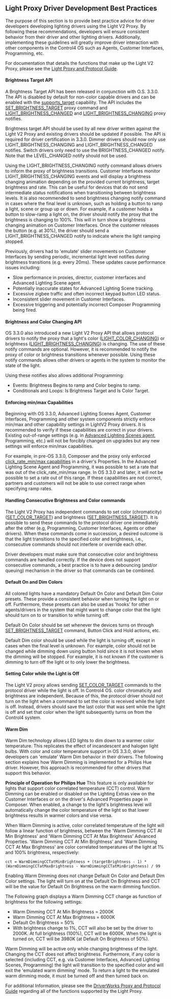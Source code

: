 
## Light Proxy Driver Development Best Practices

The purpose of this section is to provide best practice advice for driver developers developing lighting drivers using the Light V2 Proxy. By following these recommendations, developers will ensure consistent behavior from their driver and other lighting drivers. Additionally, implementing these guidelines will greatly improve driver interaction with other components in the Control4 OS such as Agents, Customer Interfaces, Programming, etc.

For documentation that details the functions that make up the Light V2 Proxy, please see the [Light Proxy and Protocol Guide][1].

#### Brightness Target API
A Brightness Target API has been released in conjunction with O.S. 3.3.0. The API is disabled by default for non-color capable drivers and can be enabled with the [supports\_target][2] capability. The API includes the [SET\_BRIGHTNESS\_TARGET][3] proxy command and [LIGHT\_BRIGHTNESS\_CHANGED][4] and [LIGHT\_BRIGHTNESS\_CHANGING][5] proxy notifies.

Brightness target API should be used by all new driver written against the Light V2 Proxy and existing drivers should be updated if possible. The API is required for driver certification in 3.3.0.  Dimmer drivers should now only use LIGHT\_BRIGHTNESS\_CHANGING and LIGHT\_BRIGHTNESS\_CHANGED notifies. Switch drivers only need to use the BRIGHTNESS\_CHANGED notify. Note that the LEVEL\_CHANGED notify should not be used.

Using the LIGHT\_BRIGHTNESS\_CHANGING notify command allows drivers to inform the proxy of brightness transitions. Customer Interfaces monitor LIGHT\_BRIGHTNESS\_CHANGING events and will display a brightness changing animation depending on the provided current brightness, target brightness and rate. This can be useful for devices that do not send intermediate status notifications when transitioning between brightness levels. It is also recommended to send brightness changing notify command in cases where the final level is unknown, such as holding a button to ramp a light, scene or group up or down. For example, if a customer holds a button to slow-ramp a light on, the driver should notify the proxy that the brightness is changing to 100%. This will in turn show a brightness changing animation on Customer Interfaces. Once the customer releases the button (e.g. at 30%), the driver should send a LIGHT\_BRIGHTNESS\_CHANGED notify to indicate where the light ramping stopped.

Previously, drivers had to 'emulate' slider movements on Customer Interfaces by sending periodic, incremental light level notifies during brightness transitions (e.g. every 20ms). These updates cause performance issues including:

- Slow performance in proxies, director, customer interfaces and Advanced Lighting Scene agent.
- Potentially inaccurate states for Advanced Lighting Scene tracking.
- Excessive zigbee traffic and often incorrect keypad button LED status.
- Inconsistent slider movement in Customer Interfaces.
- Excessive triggering and potentially incorrect Composer Programming being fired.

#### Brightness and Color Changing API
OS 3.3.0 also introduced a new Light V2 Proxy API that allows protocol drivers to notify the proxy that a light's color ([LIGHT\_COLOR\_CHANGING][6]) or brightness ([LIGHT\_BRIGHTNESS\_CHANGING][7]) is changing. The use of these notify commands are optional. However, it is recommended to notify the proxy of color or brightness transitions whenever possible. Using these notify commands allows other drivers or agents in the system to monitor the state of the light.

Using these notifies also allows additional Programming:

- Events: Brightness Begins to ramp and Color begins to ramp.
- Conditionals and Loops: Is Brightness Target and Is Color Target.

#### Enforcing min/max Capabilities
Beginning with OS 3.3.0, Advanced Lighting Scenes Agent, Customer Interfaces, Programming and other system components strictly enforce min/max and other capability settings in LightV2 Proxy drivers. It is recommended to verify if these capabilities are correct in your drivers.  Existing out-of-range settings (e.g. in [Advanced Lighting Scenes agent][8], Programming, etc.) will not be forcibly changed on upgrades but any new settings will enforce min/max capabilities.

For example, in pre-OS 3.3.0, Composer and the proxy only enforced [click\_rate\_min/max capabilities][9] in a driver's Properties. In the Advanced Lighting Scene Agent and Programming, it was possible to set a rate that was out of the click\_rate\_min/max range. In OS 3.3.0 and later, it will not be possible to set a rate out of this range. If these capabilities are not correct, partners and customers will not be able to use correct range when specifying ramp rates.

#### Handling Consecutive Brightness and Color commands
The Light V2 Proxy has independent commands to set color (chromaticity) ([SET\_COLOR\_TARGET][10]) and brightness ([SET\_BRIGHTNESS\_TARGET][11]). It is possible to send these commands to the protocol driver one immediately after the other (e.g, Programming, Customer Interfaces, Agents or other drivers). When these commands come in succession, a desired outcome is that the light transitions to the specified color and brightness, i.e., consecutive commands should not interfere or override each other.

Driver developers must make sure that consecutive color and brightness commands are handled correctly. If the device does not support consecutive commands, a best practice is to have a debouncing (and/or queuing) mechanism in the driver so that commands can be combined.


#### Default On and Dim Colors
All colored lights have a mandatory Default On Color and Default Dim Color presets. These provide a consistent behavior when turning the light on or off. Furthermore, these presets can also be used as 'hooks' for other agents/drivers in the system that might want to change color that the light should turn on to or transition to while turning off.

Default On Color should be set whenever the devices turns on through [SET\_BRIGHTNESS\_TARGET][12] command, Button Click and Hold actions, etc.

Default Dim color should be used while the light is turning off, except in cases when the final level is unknown. For example, color should not be changed while dimming down using button hold since it is not known when the dimming will be stopped. For example, it is not known if the customer is dimming to turn off the light or to only lower the brightness.

#### Setting Color while the Light is Off
The Light V2 proxy allows sending [SET\_COLOR\_TARGET][13] commands to the protocol driver while the light is off. In Control4 OS. color chromaticity and brightness are independent. Because of this, the protocol driver should not turn on the light when a command to set the color is received while the light is off. Instead, drivers should save the last color that was sent while the light is off and set that color when the light subsequently turns on from the Control4 system.

#### Warm Dim
Warm Dim technology allows LED lights to dim down to a warmer color temperature. This replicates the effect of incandescent and halogen light bulbs. With color and color temperature support in OS 3.3.0, driver developers can 'emulate' Warm Dim behavior in their drivers. The following section explains how Warm Dimming is implemented for a Philips Hue driver. However, this approach is recommended for other drivers that support this behavior.

**Principle of Operation for Philips Hue**
This feature is only available for lights that support color correlated temperature (CCT) control. Warm Dimming can be enabled or disabled on the Lighting Extras view on the Customer Interfaces or on the driver's Advanced Properties page in Composer. When enabled, a change to the light's brightness level will automatically change the color temperature of the light so that lower brightness results in warmer colors and vise versa.

When Warm Dimming is active, color correlated temperature of the light will follow a linear function of brightness, between the 'Warm Dimming CCT At Min Brightness' and 'Warm Dimming CCT At Max Brightness' Advanced Properties. 'Warm Dimming CCT At Min Brightness' and 'Warm Dimming CCT At Max Brightness' are color correlated temperatures of the light at 1% and 100% brightness, respectively:

`cct = WarmDimmingCCTatMinBrightness + (targetBrightness - 1) * (WarmDimmingCCTatMaxBrightness - WarmDimmingCCTatMinBrightness) / 99`

Enabling Warm Dimming does not change Default On Color and Default Dim Color settings. The light will turn on at the Default On Brightness and CCT will be the value for Default On Brightness on the warm dimming function.

The Following graph displays a Warm Dimming CCT change as function of brightness for the following settings:

- Warm Dimming CCT At Min Brightness = 2000K
- Warm Dimming CCT At Max Brightness = 6000K
- Default On Brightness = 50%
- With brightness change to 1%, CCT will also be set by the driver to 2000K. At full brightness (100%), CCT will be 6000K. When the light is turned on, CCT will be 3980K (at Default On Brightness of 50%).

Warm Dimming will be active only while changing brightness of the light. Changing the CCT does not affect brightness. Furthermore, if any color is selected (including CCT,  e.g. via Customer Interfaces, Advanced Lighting Scenes, Programming) the light will transition to the specified color and will exit the 'emulated warm dimming' mode. To return a light to the emulated warm dimming mode, it must be turned off and then turned back on.

For additional Information, please see the [DriverWorks Proxy and Protocol Guide][14] regarding all of the functions supported by the Light Proxy.

[1]:	https://expert-adventure-1w2nllv.pages.github.io/#introduction
[2]:	https://snap-one.github.io/docs-driverworks-proxyprotocol/#light-v2-capabilities-supports_target
[3]:	https://expert-adventure-1w2nllv.pages.github.io/#light-v2-commands-set_brightness_target
[4]:	https://expert-adventure-1w2nllv.pages.github.io/#light-v2-protocol-notifications-light_brightness_changed
[5]:	https://expert-adventure-1w2nllv.pages.github.io/#light-v2-protocol-notifications-light_brightness_changing
[6]:	https://expert-adventure-1w2nllv.pages.github.io/#light-v2-protocol-notifications-light_color_changing
[7]:	https://expert-adventure-1w2nllv.pages.github.io/#light-v2-protocol-notifications-light_brightness_changing
[8]:	https://snap-one.github.io/docs-driverworks-proxyprotocol/#advanced-lighting-scene-agent
[9]:	https://expert-adventure-1w2nllv.pages.github.io/#light-v2-capabilities-click_rate_min
[10]:	https://expert-adventure-1w2nllv.pages.github.io/#light-v2-commands-set_color_target
[11]:	https://expert-adventure-1w2nllv.pages.github.io/#light-v2-commands-set_brightness_target
[12]:	https://expert-adventure-1w2nllv.pages.github.io/#light-v2-commands-set_brightness_target
[13]:	https://expert-adventure-1w2nllv.pages.github.io/#light-v2-commands-set_color_target
[14]:	https://expert-adventure-1w2nllv.pages.github.io/#introduction